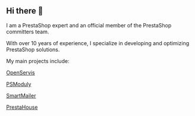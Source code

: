 ## Hi there 👋
I am a PrestaShop expert and an official member of the PrestaShop committers team.

With over 10 years of experience, I specialize in developing and optimizing PrestaShop solutions.

My main projects include:


<a href="https://www.openservis.cz/en/">OpenServis</a>

<a href="https://psmoduly.cz/">PSModuly</a>

<a href="https://smartmailer.cz/">SmartMailer</a>

<a href="https://www.prestahouse.eu/">PrestaHouse</a>

<!--
**ShaiMagal/ShaiMagal** is a ✨ _special_ ✨ repository because its `README.md` (this file) appears on your GitHub profile.

Here are some ideas to get you started:

- 🔭 I’m currently working on ...
- 🌱 I’m currently learning ...
- 👯 I’m looking to collaborate on ...
- 🤔 I’m looking for help with ...
- 💬 Ask me about ...
- 📫 How to reach me: ...
- 😄 Pronouns: ...
- ⚡ Fun fact: ...
-->
